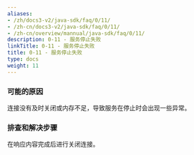 ```yaml
---
aliases:
- /zh/docs3-v2/java-sdk/faq/0/11/
- /zh-cn/docs3-v2/java-sdk/faq/0/11/
- /zh-cn/overview/mannual/java-sdk/faq/0/11/
description: 0-11 - 服务停止失败
linkTitle: 0-11 - 服务停止失败
title: 0-11 - 服务停止失败
type: docs
weight: 11
---
```








### 可能的原因

连接没有及时关闭或内存不足，导致服务在停止时会出现一些异常。

### 排查和解决步骤

在响应内容完成后进行关闭连接。
